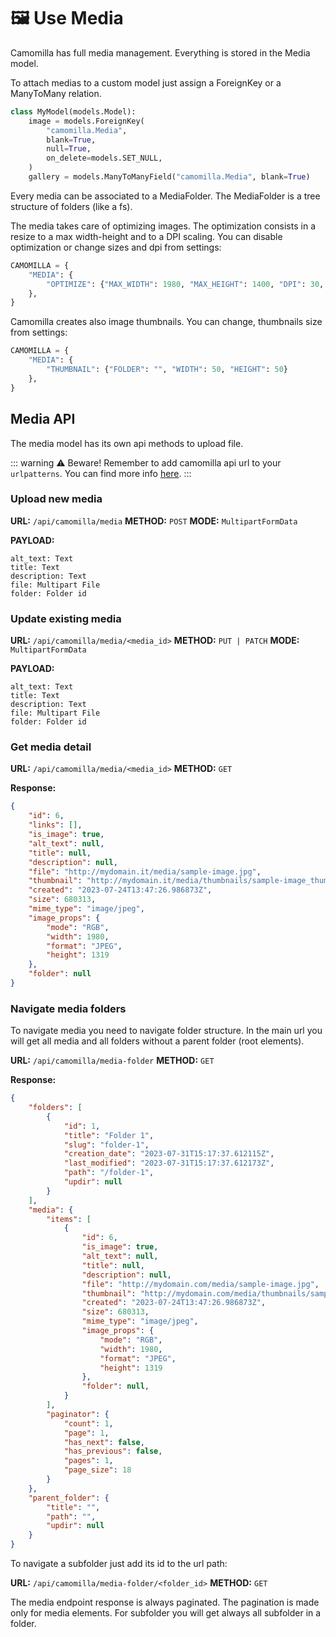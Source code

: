 # 🖼️ Use Media 

Camomilla has full media management.
Everything is stored in the Media model. 

To attach medias to a custom model just assign a ForeignKey or a ManyToMany relation.

```python
class MyModel(models.Model):
    image = models.ForeignKey(
        "camomilla.Media",
        blank=True,
        null=True,
        on_delete=models.SET_NULL,
    )
    gallery = models.ManyToManyField("camomilla.Media", blank=True)
```

Every media can be associated to a MediaFolder.
The MediaFolder is a tree structure of folders (like a fs).

The media takes care of optimizing images. The optimization consists in a resize to a max width-height and to a DPI scaling. You can disable optimization or change sizes and dpi from settings:

```python
CAMOMILLA = {
    "MEDIA": {
        "OPTIMIZE": {"MAX_WIDTH": 1980, "MAX_HEIGHT": 1400, "DPI": 30, "ENABLE": True},
    },
}
```

Camomilla creates also image thumbnails. You can change, thumbnails size from settings:
```python
CAMOMILLA = {
    "MEDIA": {
        "THUMBNAIL": {"FOLDER": "", "WIDTH": 50, "HEIGHT": 50}
    },
}
```


## Media API

The media model has its own api methods to upload file.

::: warning ⚠️ Beware!
Remember to add camomilla api url to your `urlpatterns`. You can find more info [here](../Use%20API/).
:::

### Upload new media

__URL:__ `/api/camomilla/media` __METHOD:__ `POST` __MODE:__ `MultipartFormData`


__PAYLOAD:__
```
alt_text: Text
title: Text
description: Text
file: Multipart File
folder: Folder id
```

### Update existing media

__URL:__ `/api/camomilla/media/<media_id>` __METHOD:__ `PUT | PATCH` __MODE:__ `MultipartFormData`


__PAYLOAD:__
```
alt_text: Text
title: Text
description: Text
file: Multipart File
folder: Folder id
```
### Get media detail

__URL:__ `/api/camomilla/media/<media_id>` __METHOD:__ `GET` 

__Response:__
```json
{
    "id": 6,
    "links": [],
    "is_image": true,
    "alt_text": null,
    "title": null,
    "description": null,
    "file": "http://mydomain.it/media/sample-image.jpg",
    "thumbnail": "http://mydomain.it/media/thumbnails/sample-image_thumb.jpg",
    "created": "2023-07-24T13:47:26.986873Z",
    "size": 680313,
    "mime_type": "image/jpeg",
    "image_props": {
        "mode": "RGB",
        "width": 1980,
        "format": "JPEG",
        "height": 1319
    },
    "folder": null
}
```

### Navigate media folders

To navigate media you need to navigate folder structure.
In the main url you will get all media and all folders without a parent folder (root elements).

__URL:__ `/api/camomilla/media-folder` __METHOD:__ `GET`

__Response:__
```json
{
    "folders": [
        {
            "id": 1,
            "title": "Folder 1",
            "slug": "folder-1",
            "creation_date": "2023-07-31T15:17:37.612115Z",
            "last_modified": "2023-07-31T15:17:37.612173Z",
            "path": "/folder-1",
            "updir": null
        }
    ],
    "media": {
        "items": [
            {
                "id": 6,
                "is_image": true,
                "alt_text": null,
                "title": null,
                "description": null,
                "file": "http://mydomain.com/media/sample-image.jpg",
                "thumbnail": "http://mydomain.com/media/thumbnails/sample-image_thumb.jpg",
                "created": "2023-07-24T13:47:26.986873Z",
                "size": 680313,
                "mime_type": "image/jpeg",
                "image_props": {
                    "mode": "RGB",
                    "width": 1980,
                    "format": "JPEG",
                    "height": 1319
                },
                "folder": null,
            }
        ],
        "paginator": {
            "count": 1,
            "page": 1,
            "has_next": false,
            "has_previous": false,
            "pages": 1,
            "page_size": 18
        }
    },
    "parent_folder": {
        "title": "",
        "path": "",
        "updir": null
    }
}
```

To navigate a subfolder just add its id to the url path:

__URL:__ `/api/camomilla/media-folder/<folder_id>` __METHOD:__ `GET`

The media endpoint response is always paginated. The pagination is made only for media elements. For subfolder you will get always all subfolder in a folder.







